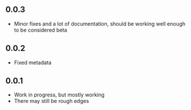 ## 0.0.3

* Minor fixes and a lot of documentation, should be working well enough to be considered beta

## 0.0.2

* Fixed metadata

## 0.0.1

* Work in progress, but mostly working
* There may still be rough edges
